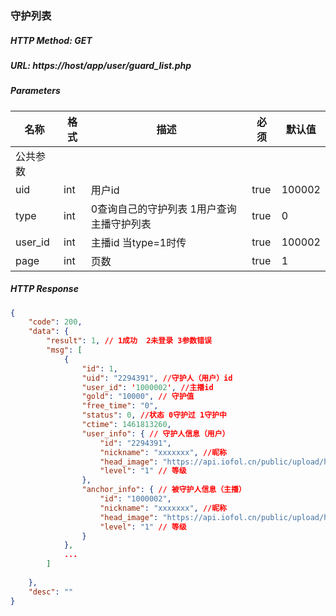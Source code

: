 ### 守护列表

##### HTTP Method: GET
##### URL: https://host/app/user/guard_list.php

#####  Parameters
名称|格式|描述|必须|默认值
---|---|---|---|---
公共参数||||
uid|int| 用户id |true| 100002
type|int| 0查询自己的守护列表 1用户查询主播守护列表 |true| 0
user_id|int| 主播id 当type=1时传 |true| 100002
page|int| 页数 |true| 1

##### HTTP Response
```json
{
    "code": 200,
    "data": {
        "result": 1, // 1成功  2未登录 3参数错误
        "msg": [
            {
                "id": 1,
                "uid": "2294391", //守护人（用户）id
                "user_id": '1000002', //主播id
                "gold": "10000", // 守护值
                "free_time": "0",
                "status": 0, //状态 0守护过 1守护中
                "ctime": 1461813260,
                "user_info": { // 守护人信息（用户）
                    "id": "2294391",
                    "nickname": "xxxxxxx", //昵称
                    "head_image": "https://api.iofol.cn/public/upload/head_image/2016-04-28/3-1461826216.png", //头像
                    "level": "1" // 等级
                },
                "anchor_info": { // 被守护人信息（主播）
                    "id": "1000002",
                    "nickname": "xxxxxxx", //昵称
                    "head_image": "https://api.iofol.cn/public/upload/head_image/2016-04-28/3-1461826216.png", //头像
                    "level": "1" // 等级
                }
            },
            ...
        ]
      
    },
    "desc": ""
}
```
